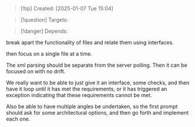 
>[!tip] Created: [2025-01-07 Tue 15:04]

>[!question] Targets: 

>[!danger] Depends: 

break apart the functionality of files and relate them using interfaces.

then focus on a single file at a time.

The xml parsing should be separate from the server polling.
Then it can be focused on with no drift.

We really want to be able to just give it an interface, some checks, and then have it loop until it has met the requirements, or it has triggered an exception indicating that these requirements cannot be met.

Also be able to have multiple angles be undertaken, so the first prompt should ask for some architectural options, and then go forth and implement each one.
